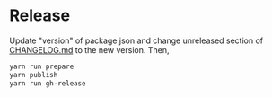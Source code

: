 # Release

Update "version" of package.json and change unreleased section of [CHANGELOG.md](https://github.com/yuku-t/textcomplete/blob/master/CHANGELOG.md) to the new version. Then,

```bash
yarn run prepare
yarn publish
yarn run gh-release
```
